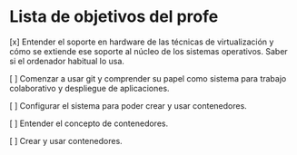 Lista de objetivos del profe
============================

[x] Entender el soporte en hardware de las técnicas de virtualización y cómo se extiende ese soporte al núcleo de los sistemas operativos. Saber si el ordenador habitual lo usa.

[ ] Comenzar a usar git y comprender su papel como sistema para trabajo colaborativo y despliegue de aplicaciones. 

[ ] Configurar el sistema para poder crear y usar contenedores.

[ ] Entender el concepto de contenedores.

[ ] Crear y usar contenedores.
